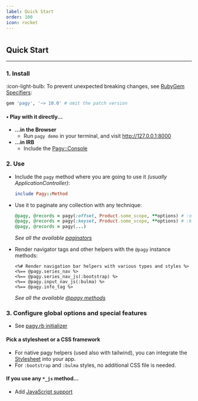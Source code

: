 ```yaml
---
label: Quick Start
order: 100
icon: rocket
---
```


#

## Quick Start

---

### 1. Install

:icon-light-bulb: To prevent unexpected breaking changes, see [RubyGem Specifiers](http://guides.rubygems.org/patterns/#pessimistic-version-constraint):

```ruby Gemfile
gem 'pagy', '~> 10.0' # omit the patch version
```

#### • Play with it directly...

- **...in the Browser**
  - Run `pagy demo` in your terminal, and visit http://127.0.0.1:8000
- **...in IRB**
  - Include the [Pagy::Console](../sandbox/console)

### 2. Use

- Include the `pagy` method where you are going to use it _(usually ApplicationController)_:
  ```ruby
  include Pagy::Method
  ```
  
- Use it to paginate any collection with any technique:
  ```ruby
  @pagy, @records = pagy(:offset, Product.some_scope, **options) # :offset paginator
  @pagy, @records = pagy(:keyset, Product.some_scope, **options) # :keyset paginator
  @pagy, @records = pagy(...)
  ```
  
  _See all the available [paginators](../toolbox/paginators#paginators)_

- Render navigator tags and other helpers with the `@pagy` instance methods:

  ```erb
  <%# Render navigation bar helpers with various types and styles %>
  <%== @pagy.series_nav %>
  <%== @pagy.series_nav_js(:bootstrap) %>
  <%== @pagy.input_nav_js(:bulma) %>
  <%== @pagy.info_tag %>
  ``` 
  _See all the available [@pagy methods](../toolbox/methods)_

### 3. Configure global options and special features

- See [pagy.rb initializer](../toolbox/initializer.md)

#### Pick a stylesheet or a CSS framework

- For native pagy helpers (used also with tailwind), you can integrate the [Stylesheet](../resources/stylesheet) into your app.
- For `:bootstrap` and `:bulma` styles, no additional CSS file is needed.

#### If you use any `*_js` method...

- Add [JavaScript support](../resources/javascript)
